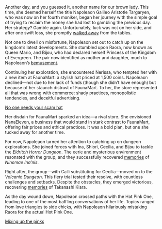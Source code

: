 Another day, and you guessed it, another name for our brown lady. This time, she deemed herself the title Napoleaon Galileo Aristotle Targaryen, who was now on her fourth moniker, began her journey with the simple goal of trying to reclaim the money she had lost to gambling the previous day. Her strategy? Gamble again. Unfortunately, luck was not on her side, and after one swift loss, she promptly [walked away](https://www.youtube.com/live/PUlE34rNV-g?feature=shared\&t=798) from the tables.

Not one to dwell on misfortune, Napoleaon set out to catch up on the kingdom’s latest developments. She stumbled upon Raora, now known as Queen Mario, and Bijou, who had declared herself Princess of the Kingdom of Evergreen. The pair now identified as mother and daughter, much to Napoleaon’s [bemusement](https://www.youtube.com/live/PUlE34rNV-g?feature=shared\&t=912).

Continuing her exploration, she encountered Nerissa, who tempted her with a new item at FaunaMart: a stylish hat priced at 1,500 coins. Napoleaon declined—not due to her lack of funds (though she didn’t have enough) but because of her staunch distrust of FaunaMart. To her, the store represented all that was wrong with commerce: shady practices, monopolistic tendencies, and deceitful advertising.

[No one needs your scam hat](#embed:https://www.youtube.com/live/PUlE34rNV-g?t=1057)

Her disdain for FaunaMart sparked an idea—a rival store. She envisioned [NanaEleven](https://www.youtube.com/live/PUlE34rNV-g?feature=shared\&t=1257), a business that would stand in stark contrast to FaunaMart, offering fair prices and ethical practices. It was a bold plan, but one she tucked away for another time.

For now, Napoleaon turned her attention to catching up on dungeon explorations. She joined forces with Ina, Shiori, Cecilia, and Bijou to tackle the *Eldritch Horror Dungeon*. The eerie and mysterious environment resonated with the group, and they successfully recovered [memories](https://www.youtube.com/live/PUlE34rNV-g?feature=shared\&t=4419) of *Ninomae Ina’nis*.

Right after, the group—with Calli substituting for Cecilia—moved on to the *Volcanic Dungeon*. This fiery trial tested their resolve, with countless challenges and setbacks. Despite the obstacles, they emerged victorious, recovering [memories](https://www.youtube.com/live/PUlE34rNV-g?feature=shared\&t=9426) of Takanashi Kiara.

As the day wound down, Napoleaon crossed paths with the Hot Pink One, leading to one of the most baffling conversations of her life. Topics ranged from love triangles to side chicks, with Napoleaon hilariously mistaking Raora for the actual Hot Pink One.

[Mixing up the pinks](#embed:https://www.youtube.com/live/PUlE34rNV-g?t=9784)
